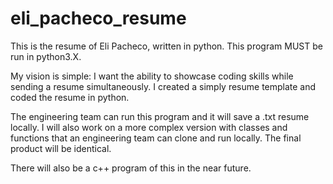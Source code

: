 # eli_pacheco_resume

This is the resume of Eli Pacheco, written in python. 
This program MUST be run in python3.X.

My vision is simple: I want the ability to showcase coding skills while sending a resume simultaneously. 
I created a simply resume template and coded the resume in python.

The engineering team can run this program and it will save a .txt resume locally.
I will also work on a more complex version with classes and functions that an engineering team can clone and run locally.  The final product will be identical. 

There will also be a c++ program of this in the near future.
